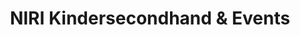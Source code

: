 ---
title: "NIRI Kindersecondhand & Events"
url: /hamburg/niri-kindersecondhand-und-events/
shop: Kleidung
---